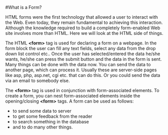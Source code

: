 
#What is a Form?

HTML forms were the first technology that allowed a user to interact with the Web. 
Even today, they remain fundamental to achieving this interaction. Although the knowledge required to build a 
completely form-enabled Web site involves more than HTML. Here we will look at the HTML side of things.

The HTML **&lt;form&gt;** tag is used for declaring a form on a webpage. In the form block the user can fill any text fields, 
select any data from the drop down list control etc.. Once the user has selected/entered the data he/she wants, 
he/she can press the submit button and the data in the form is sent. Many things can be done with the data now. You can send the data to another page, which can process it. Usually these are server-side pages like asp, php, asp.net, cgi etc. that can do this. Or you could send the data via an email to somebody else.


The **&lt;form&gt;** tag is used in conjunction with form-associated elements. To create a form, you can nest 
form-associated elements inside the opening/closing **&lt;form&gt;** tags.
A form can be used as follows:

- to send some data to server
- to get some feedback from the reader
- to search something in the database
- and to do many other things.
